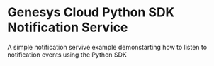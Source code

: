 # Genesys Cloud Python SDK Notification Service

A simple notification servive example demonstarting how to listen to notification events using the Python SDK